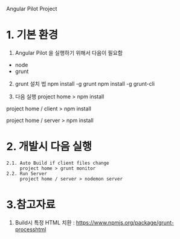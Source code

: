 Angular Pilot Project
# 1. 기본 환경
1. Angular Pilot 을 실행하기 위해서 다음이 필요함
  - node
  - grunt
  
2. grunt 설치 법
npm install -g grunt
npm install -g grunt-cli


3. 다음 실행
  project home > npm install

  project home / client > npm install

  project home / server > npm install


# 2. 개발시 다음 실행
    2.1. Auto Build if client files change
         project home > grunt monitor
    2.2. Run Server
         project home / server > nodemon server


# 3.참고자료

1. Build시 특정 HTML 치환 : https://www.npmjs.org/package/grunt-processhtml
